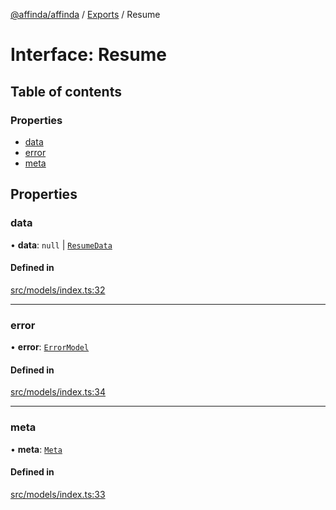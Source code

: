 [@affinda/affinda](../README.md) / [Exports](../modules.md) / Resume

# Interface: Resume

## Table of contents

### Properties

- [data](Resume.md#data)
- [error](Resume.md#error)
- [meta](Resume.md#meta)

## Properties

### data

• **data**: ``null`` \| [`ResumeData`](ResumeData.md)

#### Defined in

[src/models/index.ts:32](https://github.com/affinda/affinda-typescript/blob/a379e85/src/models/index.ts#L32)

___

### error

• **error**: [`ErrorModel`](ErrorModel.md)

#### Defined in

[src/models/index.ts:34](https://github.com/affinda/affinda-typescript/blob/a379e85/src/models/index.ts#L34)

___

### meta

• **meta**: [`Meta`](Meta.md)

#### Defined in

[src/models/index.ts:33](https://github.com/affinda/affinda-typescript/blob/a379e85/src/models/index.ts#L33)
